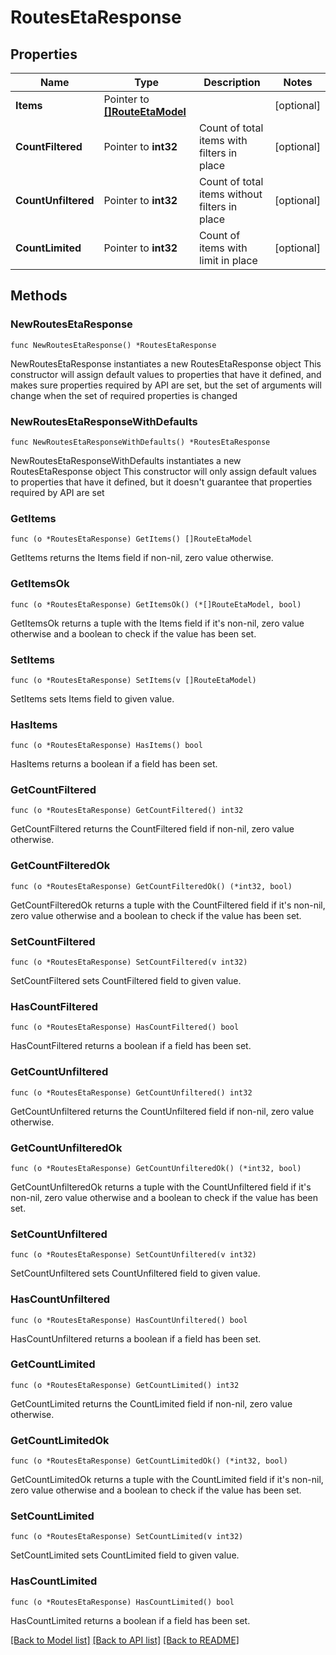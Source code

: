 # RoutesEtaResponse

## Properties

Name | Type | Description | Notes
------------ | ------------- | ------------- | -------------
**Items** | Pointer to [**[]RouteEtaModel**](RouteEtaModel.md) |  | [optional] 
**CountFiltered** | Pointer to **int32** | Count of total items with filters in place | [optional] 
**CountUnfiltered** | Pointer to **int32** | Count of total items without filters in place | [optional] 
**CountLimited** | Pointer to **int32** | Count of items with limit in place | [optional] 

## Methods

### NewRoutesEtaResponse

`func NewRoutesEtaResponse() *RoutesEtaResponse`

NewRoutesEtaResponse instantiates a new RoutesEtaResponse object
This constructor will assign default values to properties that have it defined,
and makes sure properties required by API are set, but the set of arguments
will change when the set of required properties is changed

### NewRoutesEtaResponseWithDefaults

`func NewRoutesEtaResponseWithDefaults() *RoutesEtaResponse`

NewRoutesEtaResponseWithDefaults instantiates a new RoutesEtaResponse object
This constructor will only assign default values to properties that have it defined,
but it doesn't guarantee that properties required by API are set

### GetItems

`func (o *RoutesEtaResponse) GetItems() []RouteEtaModel`

GetItems returns the Items field if non-nil, zero value otherwise.

### GetItemsOk

`func (o *RoutesEtaResponse) GetItemsOk() (*[]RouteEtaModel, bool)`

GetItemsOk returns a tuple with the Items field if it's non-nil, zero value otherwise
and a boolean to check if the value has been set.

### SetItems

`func (o *RoutesEtaResponse) SetItems(v []RouteEtaModel)`

SetItems sets Items field to given value.

### HasItems

`func (o *RoutesEtaResponse) HasItems() bool`

HasItems returns a boolean if a field has been set.

### GetCountFiltered

`func (o *RoutesEtaResponse) GetCountFiltered() int32`

GetCountFiltered returns the CountFiltered field if non-nil, zero value otherwise.

### GetCountFilteredOk

`func (o *RoutesEtaResponse) GetCountFilteredOk() (*int32, bool)`

GetCountFilteredOk returns a tuple with the CountFiltered field if it's non-nil, zero value otherwise
and a boolean to check if the value has been set.

### SetCountFiltered

`func (o *RoutesEtaResponse) SetCountFiltered(v int32)`

SetCountFiltered sets CountFiltered field to given value.

### HasCountFiltered

`func (o *RoutesEtaResponse) HasCountFiltered() bool`

HasCountFiltered returns a boolean if a field has been set.

### GetCountUnfiltered

`func (o *RoutesEtaResponse) GetCountUnfiltered() int32`

GetCountUnfiltered returns the CountUnfiltered field if non-nil, zero value otherwise.

### GetCountUnfilteredOk

`func (o *RoutesEtaResponse) GetCountUnfilteredOk() (*int32, bool)`

GetCountUnfilteredOk returns a tuple with the CountUnfiltered field if it's non-nil, zero value otherwise
and a boolean to check if the value has been set.

### SetCountUnfiltered

`func (o *RoutesEtaResponse) SetCountUnfiltered(v int32)`

SetCountUnfiltered sets CountUnfiltered field to given value.

### HasCountUnfiltered

`func (o *RoutesEtaResponse) HasCountUnfiltered() bool`

HasCountUnfiltered returns a boolean if a field has been set.

### GetCountLimited

`func (o *RoutesEtaResponse) GetCountLimited() int32`

GetCountLimited returns the CountLimited field if non-nil, zero value otherwise.

### GetCountLimitedOk

`func (o *RoutesEtaResponse) GetCountLimitedOk() (*int32, bool)`

GetCountLimitedOk returns a tuple with the CountLimited field if it's non-nil, zero value otherwise
and a boolean to check if the value has been set.

### SetCountLimited

`func (o *RoutesEtaResponse) SetCountLimited(v int32)`

SetCountLimited sets CountLimited field to given value.

### HasCountLimited

`func (o *RoutesEtaResponse) HasCountLimited() bool`

HasCountLimited returns a boolean if a field has been set.


[[Back to Model list]](../README.md#documentation-for-models) [[Back to API list]](../README.md#documentation-for-api-endpoints) [[Back to README]](../README.md)


